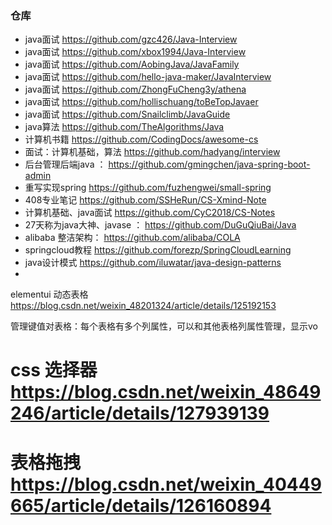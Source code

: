 ### 仓库

- java面试 https://github.com/gzc426/Java-Interview
- java面试 https://github.com/xbox1994/Java-Interview
- java面试 https://github.com/AobingJava/JavaFamily
- java面试 https://github.com/hello-java-maker/JavaInterview
- java面试 https://github.com/ZhongFuCheng3y/athena
- java面试 https://github.com/hollischuang/toBeTopJavaer
- java面试 https://github.com/Snailclimb/JavaGuide
- java算法 https://github.com/TheAlgorithms/Java
- 计算机书籍 https://github.com/CodingDocs/awesome-cs
- 面试：计算机基础，算法 https://github.com/hadyang/interview
- 后台管理后端java ： https://github.com/gmingchen/java-spring-boot-admin
- 重写实现spring https://github.com/fuzhengwei/small-spring
- 408专业笔记 https://github.com/SSHeRun/CS-Xmind-Note
- 计算机基础、java面试 https://github.com/CyC2018/CS-Notes
- 27天称为java大神、javase ： https://github.com/DuGuQiuBai/Java
- alibaba 整洁架构： https://github.com/alibaba/COLA
- springcloud教程 https://github.com/forezp/SpringCloudLearning
- java设计模式 https://github.com/iluwatar/java-design-patterns
-

elementui 动态表格 https://blog.csdn.net/weixin_48201324/article/details/125192153


管理键值对表格：每个表格有多个列属性，可以和其他表格列属性管理，显示vo


# css 选择器 https://blog.csdn.net/weixin_48649246/article/details/127939139
# 表格拖拽 https://blog.csdn.net/weixin_40449665/article/details/126160894
